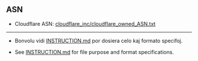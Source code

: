 ## ASN

- Cloudflare ASN: [cloudflare_inc/cloudflare_owned_ASN.txt](../../cloudflare_inc/cloudflare_owned_ASN.txt)

---

- Bonvolu vidi [INSTRUCTION.md](../../INSTRUCTION.md) por dosiera celo kaj formato specifoj.

- See [INSTRUCTION.md](../../INSTRUCTION.md) for file purpose and format specifications.
